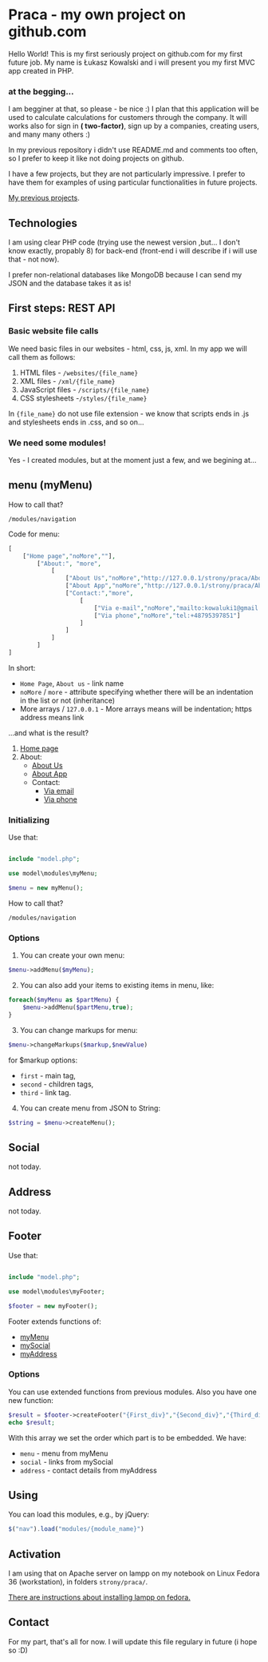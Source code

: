 # Praca - my own project on github.com

Hello World!  This is my first seriously project on github.com for my first future job. My name is Łukasz Kowalski and i will present you my first MVC app created in PHP.


### at the begging...

I am begginer at that, so please - be nice :)  I plan that this application will be used to calculate calculations for customers through the company. It will works also for sign in **( two-factor)**, sign up by a companies, creating users, and many many others :)

In my previous repository i didn't use README.md and comments too often, so I prefer to keep it like not doing projects on github.

I have a few projects, but they are not particularly impressive. I prefer to have them for examples of using particular functionalities in future projects.

[My previous projects](https://cv.kowaluki.pl).

## Technologies

I am using clear PHP code (trying use the newest version ,but... I don't know exactly, propably 8) for back-end (front-end i will describe if i will use that - not now).

I prefer non-relational databases like MongoDB because I can send my JSON and the database takes it as is!

## First steps: REST API

### Basic website file calls

We need basic files in our websites - html, css, js, xml. In my app we will call them as follows:

1. HTML files - `/websites/{file_name}`
2. XML files - `/xml/{file_name}`
3. JavaScript files - `/scripts/{file_name}` 
4. CSS stylesheets -`/styles/{file_name}`


In `{file_name}` do not use file extension - we know that scripts
ends in .js and stylesheets ends in .css, and so on...

### We need some modules!

Yes - I created modules, but at the moment just a few, and we begining at...

## menu (myMenu)

How to call that?

`/modules/navigation`


Code for menu: 

```php
[
    ["Home page","noMore",""],
        ["About:", "more",
            [
                ["About Us","noMore","http://127.0.0.1/strony/praca/AboutUs"],
                ["About App","noMore","http://127.0.0.1/strony/praca/AboutApp"],
                ["Contact:","more",
                    [
                        ["Via e-mail","noMore","mailto:kowaluki1@gmail.com"],
                        ["Via phone","noMore","tel:+48795397851"]
                    ]
                ]
            ]
        ]
]
```

In short: 

* `Home Page`, `About us` - link name
* `noMore` / `more` - attribute specifying whether there will be an indentation in the list or not (inheritance)
* More arrays / `127.0.0.1` - More arrays means will be indentation; https address means link

...and what is the result?

1. [Home page](http://127.0.0.1/strony/praca/)
2. About:
   * [About Us](http://127.0.0.1/strony/praca/AboutUs)
   * [About App](http://127.0.0.1/strony/praca/AboutApp)
   * Contact:
      * [Via email](mailto:kowaluki1@gmail.com)
      * [Via phone](tel:+48795397851)

### Initializing

Use that:
```php

include "model.php";

use model\modules\myMenu;

$menu = new myMenu();
```


How to call that?

`/modules/navigation`



### Options
 
1. You can create your own menu:
```php
$menu->addMenu($myMenu);
```
2. You can also add your items to existing items in menu, like: 
```php
foreach($myMenu as $partMenu) {
    $menu->addMenu($partMenu,true);
}
```
3. You can change markups for menu:
```php
$menu->changeMarkups($markup,$newValue)
```
for $markup options:
  * `first` - main tag,
  * `second` - children tags,
  * `third` - link tag.

4. You can create menu from JSON to String:
```php
$string = $menu->createMenu();

```
## Social
not today.
## Address
not today.
## Footer 

Use that:
```php

include "model.php";

use model\modules\myFooter;

$footer = new myFooter();
```

Footer extends functions of:
* [myMenu](#menu)
* [mySocial](#mySocial)
* [myAddress](#myAddress)

### Options 

You can use extended functions from previous modules. Also you have one new function:

```php
$result = $footer->createFooter("{First_div}","{Second_div}","{Third_div}");
echo $result;
```

With this array we set the order which part is to be embedded.
We have:
* `menu` - menu from myMenu
* `social` - links from mySocial
* `address` - contact details from myAddress


## Using

You can load this modules, e.g., by jQuery:

```javascript
$("nav").load("modules/{module_name}")
```

## Activation

I am using that on Apache server on lampp on my notebook on Linux Fedora 36 (workstation), in folders `strony/praca/`.

[There are instructions about installing lampp on fedora.](https://computingforgeeks.com/how-to-install-lamp-stack-on-fedora/)

## Contact
For my part, that's all for now. I will update this file regulary in future (i hope so :D)

